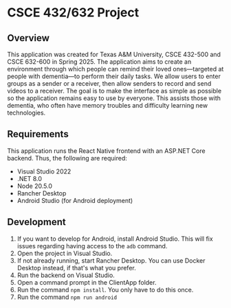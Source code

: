 # CSCE 432/632 Project

## Overview

This application was created for Texas A&M University, CSCE 432-500 and CSCE 632-600 in Spring 2025. The application aims to create an environment through which people can remind their loved ones—targeted at people with
dementia—to perform their daily tasks. We allow users to enter groups as a sender or a receiver, then allow senders to record and send videos to a receiver. The goal is to make the interface as simple as possible so the
application remains easy to use by everyone. This assists those with dementia, who often have memory troubles and difficulty learning new technologies.

## Requirements

This application runs the React Native frontend with an ASP.NET Core backend. Thus, the following are required:
- Visual Studio 2022
- .NET 8.0
- Node 20.5.0
- Rancher Desktop
- Android Studio (for Android deployment)

## Development

1. If you want to develop for Android, install Android Studio. This will fix issues regarding having access to the `adb` command.
2. Open the project in Visual Studio.
3. If not already running, start Rancher Desktop. You can use Docker Desktop instead, if that's what you prefer.
4. Run the backend on Visual Studio.
5. Open a command prompt in the ClientApp folder.
6. Run the command `npm install`. You only have to do this once.
7. Run the command `npm run android`
